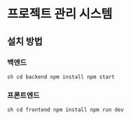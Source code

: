 ﻿# 프로젝트 관리 시스템
 
 ## 설치 방법
 
 ### 백엔드
 
 `sh
 cd backend
 npm install
 npm start`
 
 ### 프론트엔드
 
 `sh
 cd frontend
 npm install
 npm run dev
 `
 
